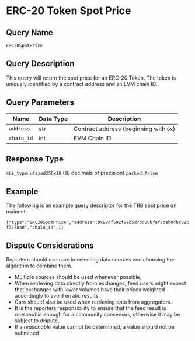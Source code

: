 # ERC-20 Token Spot Price

## Query Name

 `ERC20SpotPrice`

## Query Description

This query will return the spot price for an ERC-20 Token.
The token is uniquely identified by a contract address and an EVM chain ID.

## Query Parameters

| Name        | Data Type   |  Description                                 |
| ----------- | ----------- | -------------------------------------------- |
| `address`   | str         |  Contract address (beginning with `0x`)      |
| `chain_id`  | int         |  EVM Chain ID                                |

## Response Type

`abi_type`: `ufixed256x18` (18 decimals of precision)
`packed`: `false`

## Example

The following is an example query descriptor for the TRB spot price on mainnet:

`{"type":"ERC20SpotPrice","address":0x88df592f8eb5d7bd38bfef7deb0fbc02cf3778a0","chain_id",1}`

## Dispute Considerations

Reporters should use care in selecting data sources and choosing the algorithm to combine them.

- Multiple sources should be used whenever possible.
- When retrieving data directly from exchanges, feed users might expect that exchanges with lower volumes
have their prices weighted accordingly to avoid erratic results.
- Care should also be used when retrieving data from aggregators.  
- It is the reporters responsibility to ensure that the feed result is *reasonable* enough for a community consensus, otherwise it may be subject to dispute.
- If a *reasonable* value cannot be determined, a value should not be submitted
